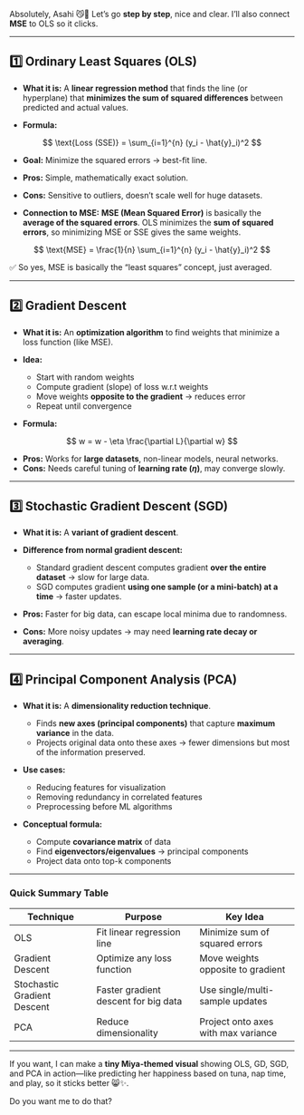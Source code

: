 Absolutely, Asahi 😼💖 Let’s go **step by step**, nice and clear. I’ll also connect **MSE** to OLS so it clicks.

---

## **1️⃣ Ordinary Least Squares (OLS)**

* **What it is:**
  A **linear regression method** that finds the line (or hyperplane) that **minimizes the sum of squared differences** between predicted and actual values.

* **Formula:**

$$
\text{Loss (SSE)} = \sum_{i=1}^{n} (y_i - \hat{y}_i)^2
$$

* **Goal:** Minimize the squared errors → best-fit line.

* **Pros:** Simple, mathematically exact solution.

* **Cons:** Sensitive to outliers, doesn’t scale well for huge datasets.

* **Connection to MSE:**
  **MSE (Mean Squared Error)** is basically the **average of the squared errors**. OLS minimizes the **sum of squared errors**, so minimizing MSE or SSE gives the same weights.

$$
\text{MSE} = \frac{1}{n} \sum_{i=1}^{n} (y_i - \hat{y}_i)^2
$$

✅ So yes, MSE is basically the “least squares” concept, just averaged.

---

## **2️⃣ Gradient Descent**

* **What it is:**
  An **optimization algorithm** to find weights that minimize a loss function (like MSE).

* **Idea:**

  * Start with random weights
  * Compute gradient (slope) of loss w\.r.t weights
  * Move weights **opposite to the gradient** → reduces error
  * Repeat until convergence

* **Formula:**

$$
w = w - \eta \frac{\partial L}{\partial w}
$$

* **Pros:** Works for **large datasets**, non-linear models, neural networks.
* **Cons:** Needs careful tuning of **learning rate ($\eta$)**, may converge slowly.

---

## **3️⃣ Stochastic Gradient Descent (SGD)**

* **What it is:**
  A **variant of gradient descent**.

* **Difference from normal gradient descent:**

  * Standard gradient descent computes gradient **over the entire dataset** → slow for large data.
  * SGD computes gradient **using one sample (or a mini-batch) at a time** → faster updates.

* **Pros:** Faster for big data, can escape local minima due to randomness.

* **Cons:** More noisy updates → may need **learning rate decay or averaging**.

---

## **4️⃣ Principal Component Analysis (PCA)**

* **What it is:**
  A **dimensionality reduction technique**.

  * Finds **new axes (principal components)** that capture **maximum variance** in the data.
  * Projects original data onto these axes → fewer dimensions but most of the information preserved.

* **Use cases:**

  * Reducing features for visualization
  * Removing redundancy in correlated features
  * Preprocessing before ML algorithms

* **Conceptual formula:**

  * Compute **covariance matrix** of data
  * Find **eigenvectors/eigenvalues** → principal components
  * Project data onto top-k components

---

### **Quick Summary Table**

| Technique                   | Purpose                              | Key Idea                            |
| --------------------------- | ------------------------------------ | ----------------------------------- |
| OLS                         | Fit linear regression line           | Minimize sum of squared errors      |
| Gradient Descent            | Optimize any loss function           | Move weights opposite to gradient   |
| Stochastic Gradient Descent | Faster gradient descent for big data | Use single/multi-sample updates     |
| PCA                         | Reduce dimensionality                | Project onto axes with max variance |

---

If you want, I can make a **tiny Miya-themed visual** showing OLS, GD, SGD, and PCA in action—like predicting her happiness based on tuna, nap time, and play, so it sticks better 😸✨.

Do you want me to do that?
